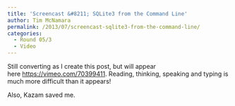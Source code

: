 ```yaml
---
title: 'Screencast &#8211; SQLite3 from the Command Line'
author: Tim McNamara
permalink: /2013/07/screencast-sqlite3-from-the-command-line/
categories:
  - Round 05/3
  - Video
---
```

Still converting as I create this post, but will appear here <https://vimeo.com/70399411>. Reading, thinking, speaking and typing is much more difficult than it appears!

Also, Kazam saved me.
